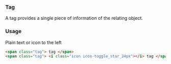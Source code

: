 ### Tag
A tag provides a single piece of information of the relating object.

### Usage
Plain text or icon to the left
```html
<span class="tag"> tag </span>
<span class="tag"> <i class="icon icon-toggle_star_24px"></i> tag </span>
```
